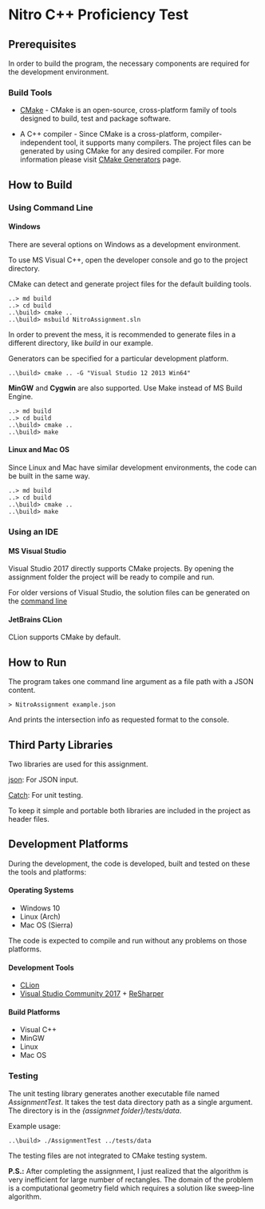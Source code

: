 # Nitro	C++	Proficiency	Test

## Prerequisites

In order to build the program, the necessary components are required for the development environment.

### Build Tools

* [CMake](https://cmake.org/) - CMake is an open-source, cross-platform family of tools designed to build, test and package software.

* A C++ compiler - Since CMake is a cross-platform, compiler-independent tool, it supports many compilers. The project files can be generated by using CMake for any desired compiler.
For more information please visit [CMake Generators](https://cmake.org/cmake/help/latest/manual/cmake-generators.7.html) page.

## How to Build

### Using Command Line

#### Windows

There are several options on Windows as a development environment.

To use MS Visual C++, open the developer console and go to the project directory.

CMake can detect and generate project files for the default building tools.

```
..> md build
..> cd build
..\build> cmake ..
..\build> msbuild NitroAssignment.sln
```

In order to prevent the mess, it is recommended to generate files in a different directory, like _build_ in our example.

Generators can be specified for a particular development platform.

```
..\build> cmake .. -G "Visual Studio 12 2013 Win64"
``` 

**MinGW** and **Cygwin** are also supported. Use Make instead of MS Build Engine.

```
..> md build
..> cd build
..\build> cmake ..
..\build> make
```

#### Linux and Mac OS

Since Linux and Mac have similar development environments, the code can be built in the same way.

```
..> md build
..> cd build
..\build> cmake ..
..\build> make
```

### Using an IDE

#### MS Visual Studio

Visual Studio 2017 directly supports CMake projects. By opening the assignment folder the project will be ready to compile and run.

For older versions of Visual Studio, the solution files can be generated on the [command line](#markdown-header-windows)

#### JetBrains CLion

CLion supports CMake by default.

## How to Run

The program takes one command line argument as a file path with a JSON content.

```
> NitroAssignment example.json
```

And prints the intersection info as requested format to the console.

## Third Party Libraries

Two libraries are used for this assignment.

[json](https://github.com/nlohmann/json): For JSON input.

[Catch](https://github.com/philsquared/Catch): For unit testing.

To keep it simple and portable both libraries are included in the project as header files.

## Development Platforms

During the development, the code is developed, built and tested on these the tools and platforms: 

#### Operating Systems

* Windows 10
* Linux (Arch)
* Mac OS (Sierra)

The code is expected to compile and run without any problems on those platforms.

#### Development Tools

* [CLion](https://www.jetbrains.com/clion/)
* [Visual Studio Community 2017](https://www.visualstudio.com/) + [ReSharper](https://www.jetbrains.com/resharper/)

#### Build Platforms

* Visual C++
* MinGW
* Linux
* Mac OS

### Testing

The unit testing library generates another executable file named _AssignmentTest_.
It takes the test data directory path as a single argument. The directory is in the _{assignmet folder}/tests/data_.

Example usage:
```
..\build> ./AssignmentTest ../tests/data
```

The testing files are not integrated to CMake testing system.

**P.S.:** After completing the assignment, I just realized that the algorithm is very inefficient for large number of rectangles.
The domain of the problem is a computational geometry field which requires a solution like sweep-line algorithm.